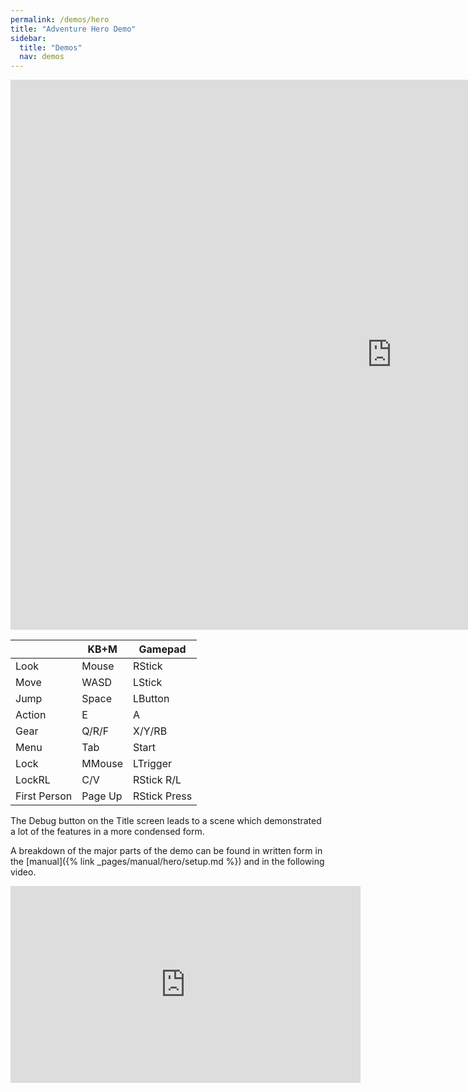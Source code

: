 ```yaml
---
permalink: /demos/hero
title: "Adventure Hero Demo"
sidebar:
  title: "Demos"
  nav: demos
---
```


<iframe frameborder="0" src="https://itch.io/embed-upload/11581112?color=333333" allowfullscreen="" width="1220" height="880"><a href="https://softleitner.itch.io/aak-adventuresouls-demo">Play AAK AdventureHero Demo on itch.io</a></iframe>

|         |KB+M     |Gamepad    |
|---------|---------|-----------|
|Look     |Mouse    |RStick     |
|Move     |WASD     |LStick     |
|Jump     |Space    |LButton    |
|Action   |E        |A          |
|Gear     |Q/R/F    |X/Y/RB     |
|Menu     |Tab      |Start      |
|Lock     |MMouse   |LTrigger   |
|LockRL   |C/V      |RStick R/L |
|First Person|Page Up|RStick Press|

The Debug button on the Title screen leads to a scene which demonstrated a lot of the features in a more condensed form.

A breakdown of the major parts of the demo can be found in written form in the [manual]({% link _pages/manual/hero/setup.md %}) and in the following video.

<iframe width="560" height="315" src="https://www.youtube.com/embed/2AB8p22nCxY" title="YouTube video player" frameborder="0" allow="accelerometer; autoplay; clipboard-write; encrypted-media; gyroscope; picture-in-picture" allowfullscreen></iframe>